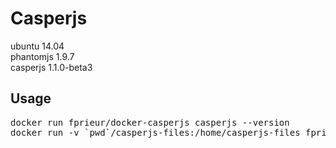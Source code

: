 # Casperjs # 

ubuntu 14.04<br>
phantomjs 1.9.7<br>
casperjs 1.1.0-beta3<br>

## Usage ##
<pre>
docker run fprieur/docker-casperjs casperjs --version
docker run -v `pwd`/casperjs-files:/home/casperjs-files fprieur/docker-casperjs casperjs /home/casperjs-files/sample.js
</pre>

